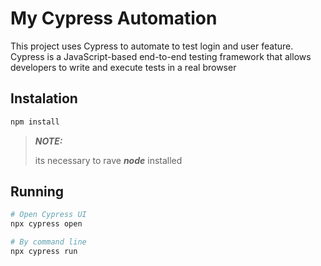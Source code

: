 # My Cypress Automation

This project uses Cypress to automate to test login and user feature.
Cypress is a JavaScript-based  end-to-end testing framework that allows developers to write and execute tests in a real browser

## Instalation
```bash
npm install
```
>***NOTE:***
>
>its necessary to rave ***node*** installed

## Running
```bash
# Open Cypress UI
npx cypress open

# By command line
npx cypress run
```
